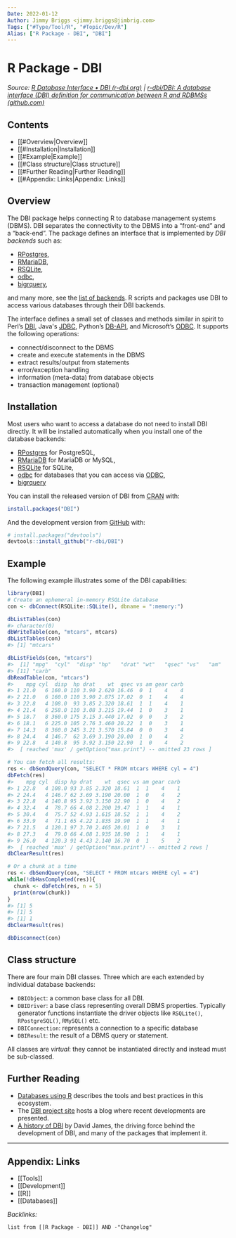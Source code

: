```yaml
---
Date: 2022-01-12
Author: Jimmy Briggs <jimmy.briggs@jimbrig.com>
Tags: ["#Type/Tool/R", "#Topic/Dev/R"]
Alias: ["R Package - DBI", "DBI"]
---
```


# R Package - DBI

*Source: [R Database Interface • DBI (r-dbi.org)](https://dbi.r-dbi.org/) | [r-dbi/DBI: A database interface (DBI) definition for communication between R and RDBMSs (github.com)](https://github.com/r-dbi/DBI)*

## Contents

- [[#Overview|Overview]]
- [[#Installation|Installation]]
- [[#Example|Example]]
- [[#Class structure|Class structure]]
- [[#Further Reading|Further Reading]]
- [[#Appendix: Links|Appendix: Links]]


## Overview

The DBI package helps connecting R to database management systems
(DBMS). DBI separates the connectivity to the DBMS into a “front-end”
and a “back-end”. The package defines an interface that is implemented
by *DBI backends* such as:

-   [RPostgres](https://rpostgres.r-dbi.org),
-   [RMariaDB](https://rmariadb.r-dbi.org),
-   [RSQLite](https://rsqlite.r-dbi.org),
-   [odbc](https://github.com/r-dbi/odbc),
-   [bigrquery](https://github.com/r-dbi/bigrquery),

and many more, see the [list of backends](https://github.com/r-dbi/backends#readme). R scripts and packages use DBI to access various databases through their DBI backends.

The interface defines a small set of classes and methods similar in spirit to Perl’s [DBI](https://dbi.perl.org/), Java's [JDBC](https://www.oracle.com/java/technologies/javase/javase-tech-database.html), Python’s [DB-API](https://www.python.org/dev/peps/pep-0249/), and Microsoft’s [ODBC](https://en.wikipedia.org/wiki/ODBC). It supports the following operations:

-   connect/disconnect to the DBMS
-   create and execute statements in the DBMS
-   extract results/output from statements
-   error/exception handling
-   information (meta-data) from database objects
-   transaction management (optional)

## Installation

Most users who want to access a database do not need to install DBI directly. It will be installed automatically when you install one of the database backends:

-   [RPostgres](https://rpostgres.r-dbi.org) for PostgreSQL,
-   [RMariaDB](https://rmariadb.r-dbi.org) for MariaDB or MySQL,
-   [RSQLite](https://rsqlite.r-dbi.org) for SQLite,
-   [odbc](https://github.com/r-dbi/odbc) for databases that you can access via [ODBC](https://en.wikipedia.org/wiki/Open_Database_Connectivity),
-   [bigrquery](https://github.com/r-dbi/bigrquery)

You can install the released version of DBI from [CRAN](https://CRAN.R-project.org) with:

```R
install.packages("DBI")
```

And the development version from [GitHub](https://github.com/) with:

```R
# install.packages("devtools")
devtools::install_github("r-dbi/DBI")
```

## Example

The following example illustrates some of the DBI capabilities:

``` r
library(DBI)
# Create an ephemeral in-memory RSQLite database
con <- dbConnect(RSQLite::SQLite(), dbname = ":memory:")

dbListTables(con)
#> character(0)
dbWriteTable(con, "mtcars", mtcars)
dbListTables(con)
#> [1] "mtcars"

dbListFields(con, "mtcars")
#>  [1] "mpg"  "cyl"  "disp" "hp"   "drat" "wt"   "qsec" "vs"   "am"   "gear"
#> [11] "carb"
dbReadTable(con, "mtcars")
#>    mpg cyl  disp  hp drat    wt  qsec vs am gear carb
#> 1 21.0   6 160.0 110 3.90 2.620 16.46  0  1    4    4
#> 2 21.0   6 160.0 110 3.90 2.875 17.02  0  1    4    4
#> 3 22.8   4 108.0  93 3.85 2.320 18.61  1  1    4    1
#> 4 21.4   6 258.0 110 3.08 3.215 19.44  1  0    3    1
#> 5 18.7   8 360.0 175 3.15 3.440 17.02  0  0    3    2
#> 6 18.1   6 225.0 105 2.76 3.460 20.22  1  0    3    1
#> 7 14.3   8 360.0 245 3.21 3.570 15.84  0  0    3    4
#> 8 24.4   4 146.7  62 3.69 3.190 20.00  1  0    4    2
#> 9 22.8   4 140.8  95 3.92 3.150 22.90  1  0    4    2
#>  [ reached 'max' / getOption("max.print") -- omitted 23 rows ]

# You can fetch all results:
res <- dbSendQuery(con, "SELECT * FROM mtcars WHERE cyl = 4")
dbFetch(res)
#>    mpg cyl  disp hp drat    wt  qsec vs am gear carb
#> 1 22.8   4 108.0 93 3.85 2.320 18.61  1  1    4    1
#> 2 24.4   4 146.7 62 3.69 3.190 20.00  1  0    4    2
#> 3 22.8   4 140.8 95 3.92 3.150 22.90  1  0    4    2
#> 4 32.4   4  78.7 66 4.08 2.200 19.47  1  1    4    1
#> 5 30.4   4  75.7 52 4.93 1.615 18.52  1  1    4    2
#> 6 33.9   4  71.1 65 4.22 1.835 19.90  1  1    4    1
#> 7 21.5   4 120.1 97 3.70 2.465 20.01  1  0    3    1
#> 8 27.3   4  79.0 66 4.08 1.935 18.90  1  1    4    1
#> 9 26.0   4 120.3 91 4.43 2.140 16.70  0  1    5    2
#>  [ reached 'max' / getOption("max.print") -- omitted 2 rows ]
dbClearResult(res)

# Or a chunk at a time
res <- dbSendQuery(con, "SELECT * FROM mtcars WHERE cyl = 4")
while(!dbHasCompleted(res)){
  chunk <- dbFetch(res, n = 5)
  print(nrow(chunk))
}
#> [1] 5
#> [1] 5
#> [1] 1
dbClearResult(res)

dbDisconnect(con)
```

## Class structure

There are four main DBI classes. Three which are each extended by
individual database backends:

-   `DBIObject`: a common base class for all DBI.
-   `DBIDriver`: a base class representing overall DBMS properties. Typically generator functions instantiate the driver objects like `RSQLite()`, `RPostgreSQL()`, `RMySQL()` etc.
-   `DBIConnection`: represents a connection to a specific database
-   `DBIResult`: the result of a DBMS query or statement.

All classes are *virtual*: they cannot be instantiated directly and instead must be sub-classed.

## Further Reading

-   [Databases using R](https://db.rstudio.com/) describes the tools and best practices in this ecosystem.
-   The [DBI project site](https://www.r-dbi.org/) hosts a blog where recent developments are presented.
-   [A history of DBI](https://r-dbi.github.io/DBI/articles/DBI-history.html) by David James, the driving force behind the development of DBI, and many of the packages that implement it.

***

## Appendix: Links

- [[Tools]]
- [[Development]]
- [[R]]
- [[Databases]]


*Backlinks:*

```dataview
list from [[R Package - DBI]] AND -"Changelog"
```